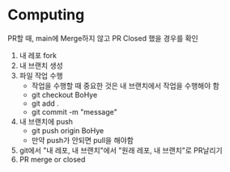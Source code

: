 # Computing

PR할 때, main에 Merge하지 않고 PR Closed 했을 경우를 확인

1. 내 레포 fork
2. 내 브랜치 생성
3. 파일 작업 수행
    - 작업을 수행할 때 중요한 것은 내 브랜치에서 작업을 수행해야 함
    - git checkout BoHye
    - git add .
    - git commit -m "message"
4. 내 브랜치에 push
    - git push origin BoHye
    - 만약 push가 안되면 pull을 해야함
5. git에서 "내 레포, 내 브랜치"에서 "원래 레포, 내 브랜치"로 PR날리기
6. PR merge or closed